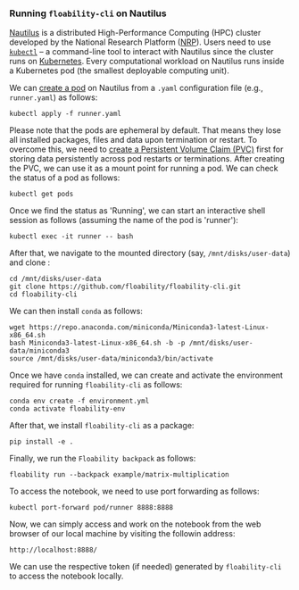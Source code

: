### Running `floability-cli` on Nautilus

[Nautilus](https://portal.nrp-nautilus.io/) is a distributed High-Performance Computing (HPC) cluster developed by the National Research Platform ([NRP](https://nrp.ai/)). Users need to use [`kubectl`](https://kubernetes.io/docs/reference/kubectl/) – a command-line tool to interact with Nautilus since the cluster runs on [Kubernetes](https://kubernetes.io/). Every computational workload on Nautilus runs inside a Kubernetes pod (the smallest deployable computing unit).  

We can [create a pod](https://kubernetes.io/docs/concepts/workloads/pods/) on Nautilus from a `.yaml` configuration file (e.g., `runner.yaml`) as follows:

`kubectl apply -f runner.yaml`

 Please note that the pods are ephemeral by default. That means they lose all installed packages, files and data upon termination or restart. To overcome this, 
we need to [create a Persistent Volume Claim (PVC)](https://kubernetes.io/docs/tasks/configure-pod-container/configure-persistent-volume-storage/) first for storing data persistently across pod restarts or terminations.
After creating the PVC, we can use it as a mount point for running a pod. We can check the status of a pod as follows:

`kubectl get pods`

Once we find the status as 'Running', we can start an interactive shell session as follows (assuming the name of the pod is 'runner'):

`kubectl exec -it runner -- bash`

After that, we navigate to the mounted directory (say, `/mnt/disks/user-data`) and clone :

`cd /mnt/disks/user-data`  
`git clone https://github.com/floability/floability-cli.git`  
`cd floability-cli`

We can then install `conda` as follows:

`wget https://repo.anaconda.com/miniconda/Miniconda3-latest-Linux-x86_64.sh`  
`bash Miniconda3-latest-Linux-x86_64.sh -b -p /mnt/disks/user-data/miniconda3`  
`source /mnt/disks/user-data/miniconda3/bin/activate`  

Once we have `conda` installed, we can create and activate the environment required for running `floability-cli` as follows:

`conda env create -f environment.yml`  
`conda activate floability-env`

After that, we install `floability-cli` as a package:

`pip install -e .`

Finally, we run the `Floability backpack` as follows:

`floability run --backpack example/matrix-multiplication`

To access the notebook, we need to use port forwarding as follows:

`kubectl port-forward pod/runner 8888:8888`

Now, we can simply access and work on the notebook from the web browser of our local machine by visiting the followin address:

`http://localhost:8888/`

We can use the respective token (if needed) generated by `floability-cli` to access the notebook locally. 
